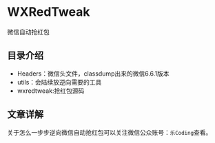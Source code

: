 # WXRedTweak
微信自动抢红包

## 目录介绍
- Headers：微信头文件，classdump出来的微信6.6.1版本
- utils：会陆续放逆向需要的工具
- wxredtweak:抢红包源码

## 文章详解
关于怎么一步步逆向微信自动抢红包可以关注微信公众账号：`乐Coding`查看。
